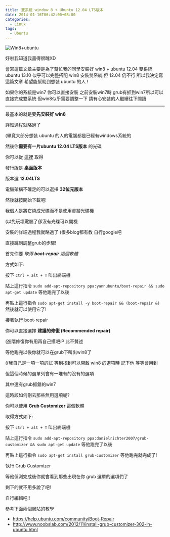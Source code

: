 ```yaml
---
title: 雙系統 window 8 + Ubuntu 12.04 LTS版本
date: 2014-01-16T06:42:00+08:00
categories:
  - Linux
tags:
  - Ubuntu
---
```


![Win8+ubuntu](https://farm3.staticflickr.com/2908/14020836235_daa6aab161.jpg)

好啦我知道我畫得很醜XD

會寫這篇文章主要是為了幫忙我的同學安裝好 win8 + ubuntu 12.04 雙系統
ubuntu 13.10 似乎可以完整搭配 win8 安裝雙系統
但 12.04 仍不行 所以我決定寫這篇文章 希望能幫助到想裝 ubuntu 的人 !

如果你的系統是win7 你可以直接安裝
之前安裝win7時 grub有抓到win7所以可以直接完成雙系統
但win8似乎需要調整一下 請有心安裝的人繼續往下閱讀

<hr />

最基本的就是要**先安裝好 win8**

詳細過程就略過了

(畢竟大部分想裝 ubuntu 的人的電腦都是已經有windows系統的

然後你**需要有一片ubuntu 12.04 LTS版本** 的光碟

你可以從 [這裡](http://www.ubuntu-tw.org/modules/tinyd0/) 取得

發行版是 **桌面版本**

版本選 **12.04LTS**

電腦架構不確定的可以選擇 **32位元版本**

然後就按開始下載吧!

我個人是將它燒成光碟而不是使用虛擬光碟機

(以免玩壞電腦了卻沒有光碟可以開機

安裝的詳細過程我就略過了 (很多blog都有教 自行google吧

直接跳到調整grub的步驟!

首先你要 *取得 **boot-repair** 這個軟體*

方式如下:

按下 `ctrl + alt + T` 叫出終端機

貼上這行指令
`sudo add-apt-repository ppa:yannubuntu/boot-repair && sudo apt-get update`
等他跑完了以後

再貼上這行指令
`sudo apt-get install -y boot-repair && (boot-repair &)`
然後就可以使用它了!

接著執行 boot-repair

你可以直接選擇 **建議的修復 (Recommended repair)**

(進階修復你有用再自己摸吧:P 此不贅述

等他跑完以後你就可以在grub下叫出win8了

((我自己是一項一項的試 等到找到可以開啟 win8 的選項時 記下他 等等會用到

但這個時候的選單列會有一堆有的沒有的選項

其中還有grub抓錯的win7

這時該如何刪去那些無用選項呢?

你可以使用 **Grub Customizer** 這個軟體

取得方式如下:

按下 `ctrl + alt + T` 叫出終端機

貼上這行指令
`sudo add-apt-repository ppa:danielrichter2007/grub-customizer && sudo apt-get update`
等他跑完了以後

再貼上這行指令
`sudo apt-get install grub-customizer`
等他跑完就完成了!


執行 Grub Customizer

等他偵測完成後你就會看到那些出現在你 grub 選單的選項們了

剩下的就不用多說了吧!

自行編輯吧!!


參考下面兩個網站的教學

- <https://help.ubuntu.com/community/Boot-Repair>
- <http://www.noobslab.com/2012/11/install-grub-customizer-302-in-ubuntu.html>
